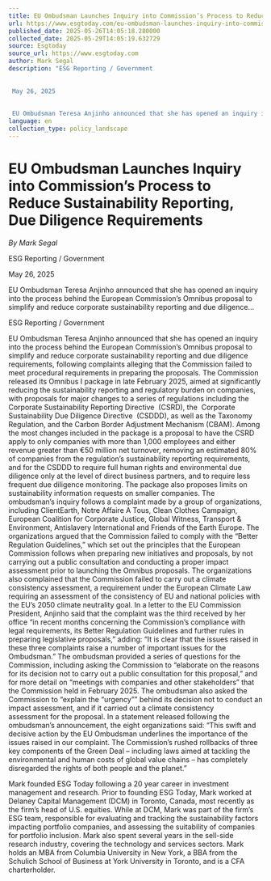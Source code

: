 ```yaml
---
title: EU Ombudsman Launches Inquiry into Commission’s Process to Reduce Sustainability Reporting, Due Diligence Requirements
url: https://www.esgtoday.com/eu-ombudsman-launches-inquiry-into-commissions-process-to-reduce-sustainability-reporting-due-diligence-requirements/
published_date: 2025-05-26T14:05:18.280000
collected_date: 2025-05-29T14:05:19.632729
source: Esgtoday
source_url: https://www.esgtoday.com
author: Mark Segal
description: "ESG Reporting / Government 
 
 
 May 26, 2025 
 
 
 EU Ombudsman Teresa Anjinho announced that she has opened an inquiry into the process behind the European Commission’s Omnibus proposal to simplify and reduce corporate sustainability reporting and due diligence..."
language: en
collection_type: policy_landscape
---
```


# EU Ombudsman Launches Inquiry into Commission’s Process to Reduce Sustainability Reporting, Due Diligence Requirements

*By Mark Segal*

ESG Reporting / Government 
 
 
 May 26, 2025 
 
 
 EU Ombudsman Teresa Anjinho announced that she has opened an inquiry into the process behind the European Commission’s Omnibus proposal to simplify and reduce corporate sustainability reporting and due diligence...

ESG Reporting / Government

EU Ombudsman Teresa Anjinho announced that she has opened an inquiry into the process behind the European Commission’s Omnibus proposal to simplify and reduce corporate sustainability reporting and due diligence requirements, following complaints alleging that the Commission failed to meet procedural requirements in preparing the proposals. 
 The Commission released its Omnibus I package in late February 2025, aimed at significantly reducing the sustainability reporting and regulatory burden on companies, with proposals for major changes to a series of regulations including the  Corporate Sustainability Reporting Directive  (CSRD), the  Corporate Sustainability Due Diligence Directive  (CSDDD), as well as the Taxonomy Regulation, and the Carbon Border Adjustment Mechanism (CBAM). 
 Among the most changes included in the package is a proposal to have the CSRD apply to only companies with more than 1,000 employees and either revenue greater than €50 million net turnover, removing an estimated 80% of companies from the regulation’s sustainability reporting requirements, and for the CSDDD to require full human rights and environmental due diligence only at the level of direct business partners, and to require less frequent due diligence monitoring. The package also proposes limits on sustainability information requests on smaller companies. 
 The ombudsman’s inquiry follows a complaint made by a group of organizations, including ClientEarth, Notre Affaire A Tous, Clean Clothes Campaign, European Coalition for Corporate Justice, Global Witness, Transport &amp; Environment, Antislavery International and Friends of the Earth Europe. The organizations argued that the Commission failed to comply with the “Better Regulation Guidelines,” which set out the principles that the European Commission follows when preparing new initiatives and proposals, by not carrying out a public consultation and conducting a proper impact assessment prior to launching the Omnibus proposals. 
 The organizations also complained that the Commission failed to carry out a climate consistency assessment, a requirement under the European Climate Law requiring an assessment of the consistency of EU and national policies with the EU’s 2050 climate neutrality goal. 
 In a letter to the EU Commission President, Anjinho said that the complaint was the third received by her office “in recent months concerning the Commission’s compliance with legal requirements, its Better Regulation Guidelines and further rules in preparing legislative proposals,” adding: 
 “It is clear that the issues raised in these three complaints raise a number of important issues for the Ombudsman.” 
 The ombudsman provided a series of questions for the Commission, including asking the Commission to “elaborate on the reasons for its decision not to carry out a public consultation for this proposal,” and for more detail on “meetings with companies and other stakeholders” that the Commission held in February 2025. The ombudsman also asked the Commission to “explain the “urgency”” behind its decision not to conduct an impact assessment, and if it carried out a climate consistency assessment for the proposal. 
 In a statement released following the ombudsman’s announcement, the eight organizations said: 
 “This swift and decisive action by the EU Ombudsman underlines the importance of the issues raised in our complaint. The Commission’s rushed rollbacks of three key components of the Green Deal – including laws aimed at tackling the environmental and human costs of global value chains – has completely disregarded the rights of both people and the planet.”

Mark founded ESG Today following a 20 year career in investment management and research. Prior to founding ESG Today, Mark worked at Delaney Capital Management (DCM) in Toronto, Canada, most recently as the firm’s head of U.S. equities. While at DCM, Mark was part of the firm’s ESG team, responsible for evaluating and tracking the sustainability factors impacting portfolio companies, and assessing the suitability of companies for portfolio inclusion. Mark also spent several years in the sell-side research industry, covering the technology and services sectors. Mark holds an MBA from Columbia University in New York, a BBA from the Schulich School of Business at York University in Toronto, and is a CFA charterholder.